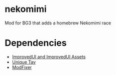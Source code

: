 # nekomimi
Mod for BG3 that adds a homebrew Nekomimi race

# __Dependencies__
- [ImprovedUI and ImprovedUI Assets](https://www.nexusmods.com/baldursgate3/mods/366)
- [Unique Tav](https://www.nexusmods.com/baldursgate3/mods/2754)
- [ModFixer](https://www.nexusmods.com/baldursgate3/mods/141?tab=description)

